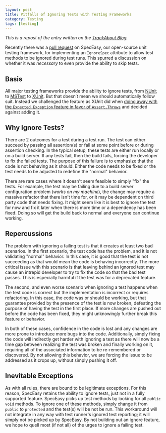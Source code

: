 ```yaml
---
layout: post
title: Pitfalls of Ignoring Tests with Testing Frameworks
category: Testing
tags: [testing]
---
```


_This is a repost of the entry written on the [TrackAbout Blog](https://corp.trackabout.com/blog/pitfalls-of-ignoring-tests-with-testing-frameworks/)_

Recently there was a [pull request](https://github.com/trackabout/speceasy/pull/14) on SpecEasy, our open-source unit testing framework, for implementing an `IgnoreSpec` attribute to allow test methods to be ignored during test runs. This spurred a discussion on whether it was _necessary_ to even provide the ability to skip tests.

## Basis

All major testing frameworks provide the ability to ignore tests, from [NUnit](http://www.nunit.org/index.php?p=ignore&r=2.2.10) to [MSTest](<http://msdn.microsoft.com/en-us/library/ms182457(v=vs.100).aspx>) to [XUnit](http://xunit.codeplex.com/wikipage?title=HowToUse). But that doesn’t mean we should automatically follow suit. Instead we challenged the feature as XUnit did when [doing away with the `Expected Exception` feature in favor of `Assert.Throws`](http://xunit.codeplex.com/wikipage?title=Comparisons#note1) and decided against adding it.

## Why Ignore Tests?

There are 2 outcomes for a test during a test run. The test can either succeed by passing all assertion(s) or fail at some point before or during assertion checking. In the typical setup, these tests are either run locally or on a build server. If any tests fail, then the build fails, forcing the developer to fix the failed tests. The purpose of this failure is to emphasize that the code is not behaving as it should. Either the code needs to be fixed or the test needs to be adjusted to redefine the "normal" behavior.

There are rare cases where it doesn't seem feasible to simply "fix" the tests. For example, the test may be failing due to a build server configuration problem (_works on my machine_), the change may require a massive refactor that there isn't time for, or it may be dependent on third party code that needs fixing. It might seem like it is best to ignore the test for now and fix it later when there is more time or a dependency has been fixed. Doing so will get the build back to normal and everyone can continue working.

## Repercussions

The problem with ignoring a failing test is that it creates at least two bad scenarios. In the first scenario, the test code has the problem, and it is not validating "normal" behavior. In this case, it is good that the test is not succeeding as that would mean the code is behaving incorrectly. The more critical issue with this scenario is that leaving behind an ignored test may cause an intrepid developer to try to fix the code so that the bad test passes. This is especially harmful if the test was for a deprecated feature.

The second, and even worse scenario when ignoring a test happens when the test code is correct but the implementation is incorrect or requires refactoring. In this case, the code was or should be working, but that guarantee provided by the presence of the test is now broken, defeating the purpose of having the test in the first place. If more changes are pushed out before the code has been fixed, they might unknowingly further break this feature or behavior.

In both of these cases, confidence in the code is lost and any changes are more prone to introduce more bugs into the code. Additionally, simply fixing the code will indirectly get harder with ignoring a test as there will now be a time gap between realizing the test was broken and finally working on it, requiring all of the associated information to be re-remembered or discovered. By not allowing this behavior, we are forcing the issue to be addressed as it crops up, without simply pushing it off.

## Inevitable Exceptions

As with all rules, there are bound to be legitimate exceptions. For this reason, SpecEasy retains the ability to ignore tests, just not in a fully supported feature. SpecEasy picks up test methods by looking for all `public void` methods. To ignore one of these methods, simply change it from `public` to `protected` and the test(s) will be not be run. This workaround will not integrate in any way with test runner's ignored test reporting; it will simply not be picked up by SpecEasy. By not building out an ignore feature, we hope to quell most (if not all) of the urges to ignore a failing test.
